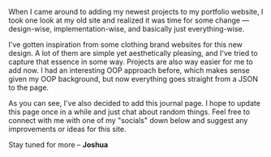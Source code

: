 When I came around to adding my newest projects to my portfolio website, I took one look at my old site and realized it was time for some change — design-wise, implementation-wise, and basically just everything-wise.

I've gotten inspiration from some clothing brand websites for this new design. A lot of them are simple yet aesthetically pleasing, and I've tried to capture that essence in some way. Projects are also way easier for me to add now. I had an interesting OOP approach before, which makes sense given my OOP background, but now everything goes straight from a JSON to the page.

As you can see, I've also decided to add this journal page. I hope to update this page once in a while and just chat about random things. Feel free to connect with me with one of my "socials" down below and suggest any improvements or ideas for this site.

Stay tuned for more –
**Joshua**
